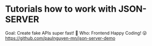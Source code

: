 # Tutorials how to work with JSON-SERVER

Goal: Create fake APIs super fast! 🚀
Who: Frontend
Happy Coding! 😜
https://github.com/paulnguyen-mn/json-server-demo
